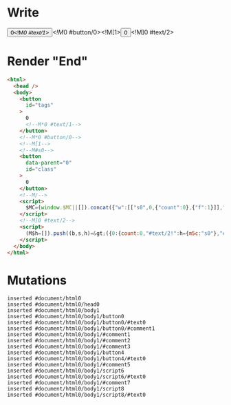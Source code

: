 # Write
  <button id=tags>0<!M*0 #text/1></button><!M*0 #button/0><!M[1><!--M#s0--><button id=class data-parent=0>0</button><!--M/--><script>$MC=(window.$MC||[]).concat({"w":[["s0",0,{"count":0},{"f":1}]],"t":["packages/translator-interop/src/__tests__/fixtures/interop-basic-tags-to-class/components/class-counter.marko"]})</script><!M]0 #text/2><script>(M$h=[]).push((b,s,h)=>({0:{count:0,"#text/2!":h={m5c:"s0"},"#text/2(":b("@marko/tags-compat-5-to-6")(b("packages/translator-interop/src/__tests__/fixtures/interop-basic-tags-to-class/components/class-counter.marko"),!0)},1:h,$global:{}}),[0,"packages/translator-interop/src/__tests__/fixtures/interop-basic-tags-to-class/template.marko_0_count",])</script>


# Render "End"
```html
<html>
  <head />
  <body>
    <button
      id="tags"
    >
      0
      <!--M*0 #text/1-->
    </button>
    <!--M*0 #button/0-->
    <!--M[1-->
    <!--M#s0-->
    <button
      data-parent="0"
      id="class"
    >
      0
    </button>
    <!--M/-->
    <script>
      $MC=(window.$MC||[]).concat({"w":[["s0",0,{"count":0},{"f":1}]],"t":["packages/translator-interop/src/__tests__/fixtures/interop-basic-tags-to-class/components/class-counter.marko"]})
    </script>
    <!--M]0 #text/2-->
    <script>
      (M$h=[]).push((b,s,h)=&gt;({0:{count:0,"#text/2!":h={m5c:"s0"},"#text/2(":b("@marko/tags-compat-5-to-6")(b("packages/translator-interop/src/__tests__/fixtures/interop-basic-tags-to-class/components/class-counter.marko"),!0)},1:h,$global:{}}),[0,"packages/translator-interop/src/__tests__/fixtures/interop-basic-tags-to-class/template.marko_0_count",])
    </script>
  </body>
</html>
```

# Mutations
```
inserted #document/html0
inserted #document/html0/head0
inserted #document/html0/body1
inserted #document/html0/body1/button0
inserted #document/html0/body1/button0/#text0
inserted #document/html0/body1/button0/#comment1
inserted #document/html0/body1/#comment1
inserted #document/html0/body1/#comment2
inserted #document/html0/body1/#comment3
inserted #document/html0/body1/button4
inserted #document/html0/body1/button4/#text0
inserted #document/html0/body1/#comment5
inserted #document/html0/body1/script6
inserted #document/html0/body1/script6/#text0
inserted #document/html0/body1/#comment7
inserted #document/html0/body1/script8
inserted #document/html0/body1/script8/#text0
```